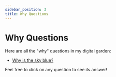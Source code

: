 ```yaml
---
sidebar_position: 3
title: Why Questions
---
```


# Why Questions

Here are all the "why" questions in my digital garden:

- [Why is the sky blue?](./why-is-the-sky-blue)

Feel free to click on any question to see its answer! 